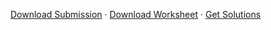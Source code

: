 <!-- FOP-Automated-Readme-Links Start -->
[Download Submission](https://github.com/{{MY_REPO}}/releases/latest/download/{{exc}}-{{STUDENT_ID}}-{{FIRST_NAME}}-{{LAST_NAME}}-submission.jar)
·
[Download Worksheet]({{PDF_BASE}}{{REPO_NAME}}.pdf)
·
[Get Solutions](https://github.com/{{ORIGINAL_REPO}}-Root)
<!-- FOP-Automated-Readme-Links End -->
